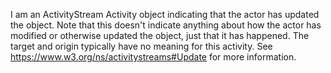 I am an ActivityStream Activity object indicating that the actor has updated the object. Note that this doesn't indicate anything about how the actor has modified or otherwise updated the object, just that it has happened. The target and origin typically have no meaning for this activity. See https://www.w3.org/ns/activitystreams#Update for more information.